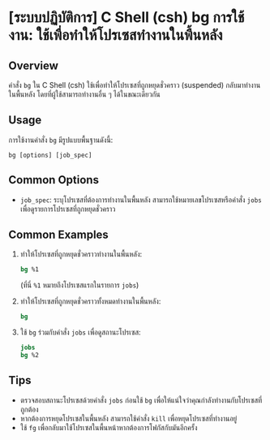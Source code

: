 # [ระบบปฏิบัติการ] C Shell (csh) bg การใช้งาน: ใช้เพื่อทำให้โปรเซสทำงานในพื้นหลัง

## Overview
คำสั่ง `bg` ใน C Shell (csh) ใช้เพื่อทำให้โปรเซสที่ถูกหยุดชั่วคราว (suspended) กลับมาทำงานในพื้นหลัง โดยที่ผู้ใช้สามารถทำงานอื่น ๆ ได้ในขณะเดียวกัน

## Usage
การใช้งานคำสั่ง `bg` มีรูปแบบพื้นฐานดังนี้:
```
bg [options] [job_spec]
```

## Common Options
- `job_spec`: ระบุโปรเซสที่ต้องการทำงานในพื้นหลัง สามารถใช้หมายเลขโปรเซสหรือคำสั่ง `jobs` เพื่อดูรายการโปรเซสที่ถูกหยุดชั่วคราว

## Common Examples
1. ทำให้โปรเซสที่ถูกหยุดชั่วคราวทำงานในพื้นหลัง:
   ```csh
   bg %1
   ```
   (ที่นี่ `%1` หมายถึงโปรเซสแรกในรายการ `jobs`)

2. ทำให้โปรเซสที่ถูกหยุดชั่วคราวทั้งหมดทำงานในพื้นหลัง:
   ```csh
   bg
   ```

3. ใช้ `bg` ร่วมกับคำสั่ง `jobs` เพื่อดูสถานะโปรเซส:
   ```csh
   jobs
   bg %2
   ```

## Tips
- ตรวจสอบสถานะโปรเซสด้วยคำสั่ง `jobs` ก่อนใช้ `bg` เพื่อให้แน่ใจว่าคุณกำลังทำงานกับโปรเซสที่ถูกต้อง
- หากต้องการหยุดโปรเซสในพื้นหลัง สามารถใช้คำสั่ง `kill` เพื่อหยุดโปรเซสที่ทำงานอยู่
- ใช้ `fg` เพื่อกลับมาใช้โปรเซสในพื้นหน้าหากต้องการโฟกัสกับมันอีกครั้ง